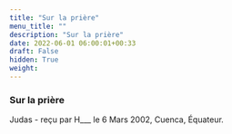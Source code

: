 ```yaml
---
title: "Sur la prière"
menu_title: ""
description: "Sur la prière"
date: 2022-06-01 06:00:01+00:33
draft: False
hidden: True
weight:
---
```

### Sur la prière

Judas - reçu par H___  le 6 Mars 2002, Cuenca, Équateur.



